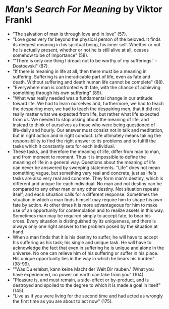 
# *Man's Search For Meaning* by Viktor Frankl

- "The salvation of man is through love and in love" (57).
- "Love goes very far beyond the physical person of the beloved.  It finds its deepest meaning in his spiritual being, his inner self.  Whether or not he is actually present, whether or not he is still alive at all, ceases somehow to be of importance" (58).
- "'There is only one thing I dread: not to be worthy of my sufferings.' - Dostoevski" (87).
- "If there is meaning in life at all, then there must be a meaning in suffering.  Suffering is an ineradicable part of life, even as fate and death.  Without suffering and death human life cannot be complete" (88).
- "Everywhere man is confronted with fate, with the chance of achieving something through his own suffering" (89).
- "What was really needed was a fundamental change in our attitude toward life.  We had to learn ourselves and, furthermore, we had to teach the despairing men, we had to teach the despairing men, that it did not really matter what we expected from life, but rather what life expected from us.  We needed to stop asking about the meaning of life, and instead to think of ourselves as those who were being questioned of life-daily and hourly.  Our answer must consist not in talk and meditation, but in right action and in right conduct.  Life ultimately means taking the responsibility to find the right answer to its problems and to fulfill the tasks which it constantly sets for each individual.
- These tasks, and therefore the meaning of life, differ from man to man, and from moment to moment.  Thus it is impossible to define the meaning of life in a general way.  Questions about the meaning of life can never be answered by sweeping statements.  "Life" does not mean something vague, but something very real and concrete, just as life's tasks are also very real and concrete.  They form man's destiny, which is different and unique for each individual.  No man and not destiny can be compared to any other man or any other destiny.  Not situation repeats itself, and each situation calls for a different response.  Sometimes the situation in which a man finds himself may require him to shape his own fate by action.  At other times it is more advantageous for him to make use of an opportunity for contemplation and to realize assets in this way.  Sometimes man may be required simply to accept fate, to bear his cross.  Every situation is distinguished by its uniqueness, and there is always only one right answer to the problem posed by the situation at hand.
- When a man finds that it is his destiny to suffer, he will have to accept his suffering as his task; his single and unique task.  He will have to acknowledge the fact that even in suffering he is unique and alone in the universe.  No one can relieve him of his suffering or suffer in his place.  His unique opportunity lies in the way in which he bears his burden" (98-99).
- "'Was Du erlebst, kann keine Macht der Welt Dir rauben.' (What you have experienced, no power on earth can take from you" (104).
- "Pleasure is, and must remain, a side-effect or by-product, and is destroyed and spoiled to the degree to which it is made a goal in itself" (145).
- "Live as if you were living for the second time and had acted as wrongly the first time as you are about to act now" (175).

